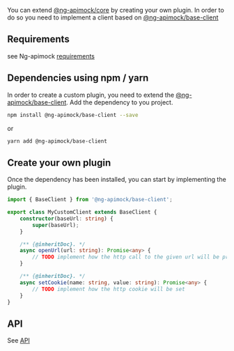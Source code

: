You can extend [@ng-apimock/core](https://github.com/ng-apimock/core) by creating your own plugin.
In order to do so you need to implement a client based on [@ng-apimock/base-client](https://github.com/ng-apimock/base-client)

## Requirements

see Ng-apimock [requirements](/docs/#requirements)

## Dependencies using npm / yarn
In order to create a custom plugin, you need to extend the [@ng-apimock/base-client](https://github.com/ng-apimock/base-client).
Add the dependency to you project.

```bash
npm install @ng-apimock/base-client --save
```
or 

```bash
yarn add @ng-apimock/base-client
```

## Create your own plugin
Once the dependency has been installed, you can start by implementing the plugin.

```typescript
import { BaseClient } from '@ng-apimock/base-client';

export class MyCustomClient extends BaseClient {
    constructor(baseUrl: string) {
        super(baseUrl);
    }

    /** {@inheritDoc}. */
    async openUrl(url: string): Promise<any> {
        // TODO implement how the http call to the given url will be processed
    }

    /** {@inheritDoc}. */
    async setCookie(name: string, value: string): Promise<any> {
        // TODO implement how the http cookie will be set  
    }
}
```

## API 
See [API](/docs/api/select-scenario)
